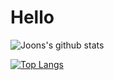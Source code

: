 # Hello


![Joons's github stats](https://github-readme-stats.vercel.app/api?username=elddy0948&theme=dark&show_icons=true)

[![Top Langs](https://github-readme-stats.vercel.app/api/top-langs/?username=anuraghazra&layout=compact)](https://github.com/anuraghazra/github-readme-stats)

